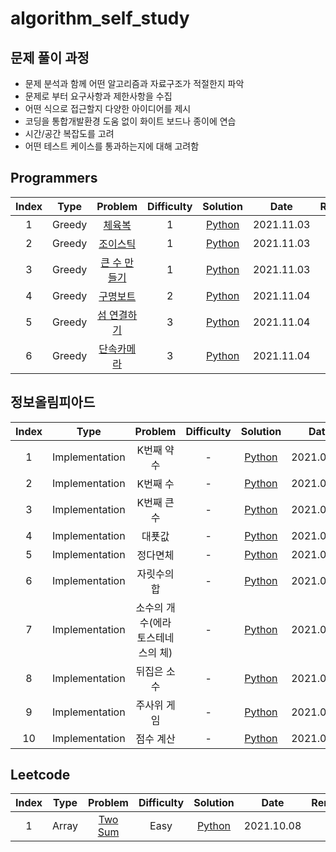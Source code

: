 # algorithm_self_study

## 문제 풀이 과정
- 문제 분석과 함께 어떤 알고리즘과 자료구조가 적절한지 파악
- 문제로 부터 요구사항과 제한사항을 수집
- 어떤 식으로 접근할지 다양한 아이디어를 제시
- 코딩을 통합개발환경 도움 없이 화이트 보드나 종이에 연습
- 시간/공간 복잡도를 고려
- 어떤 테스트 케이스를 통과하는지에 대해 고려함

## Programmers



| Index | Type | Problem | Difficulty | Solution | Date | Remark |
| :-----:|:----:| :-------: | :----------: | :--------: | :-----: | :------: |
|   1   | Greedy |  [체육복](https://programmers.co.kr/learn/courses/30/lessons/42862) |  1 | [Python](https://github.com/terri1102/algorithm_self_study/blob/main/programmers/greedy1(%EC%B2%B4%EC%9C%A1%EB%B3%B5).md) | 2021.11.03 | |
|2| Greedy| [조이스틱](https://programmers.co.kr/learn/courses/30/lessons/42860) | 1 | [Python](https://github.com/terri1102/algorithm_self_study/blob/main/programmers/greedy2(%EC%A1%B0%EC%9D%B4%EC%8A%A4%ED%8B%B1).md) | 2021.11.03| |
|3 | Greedy | [큰 수 만들기](https://programmers.co.kr/learn/courses/30/lessons/42883)|1 | [Python](https://github.com/terri1102/algorithm_self_study/blob/main/programmers/greedy3(%ED%81%B0%20%EC%88%98%20%EB%A7%8C%EB%93%A4%EA%B8%B0).md)| 2021.11.03| |
|4 | Greedy | [구명보트](https://programmers.co.kr/learn/courses/30/lessons/42885) | 2 | [Python](https://github.com/terri1102/algorithm_self_study/blob/main/programmers/greedy4(%EA%B5%AC%EB%AA%85%EB%B3%B4%ED%8A%B8).md)| 2021.11.04 | |
| 5| Greedy | [섬 연결하기](https://programmers.co.kr/learn/courses/30/lessons/42861) |3| [Python](https://github.com/terri1102/algorithm_self_study/blob/main/programmers/greedy5(%EC%84%AC%EC%97%B0%EA%B2%B0%ED%95%98%EA%B8%B0).md)|2021.11.04 | |
|6| Greedy | [단속카메라](https://programmers.co.kr/learn/courses/30/lessons/42884)|3|[Python](https://github.com/terri1102/algorithm_self_study/blob/main/programmers/greedy6(%EB%8B%A8%EC%86%8D%EC%B9%B4%EB%A9%94%EB%9D%BC).md) | 2021.11.04 | |


## 정보올림피아드
| Index | Type | Problem | Difficulty | Solution | Date | Remark |
| :-----:|:----:| :-------: | :----------: | :--------: | :-----: | :------: |
|1| Implementation | K번째 약수 | - | [Python](https://github.com/terri1102/Python-Algorithm-Study/tree/main/section2) | 2021.04.05| |
|2| Implementation | K번째 수 | - | [Python](https://github.com/terri1102/Python-Algorithm-Study/blob/main/section2/2.K%EB%B2%88%EC%A7%B8%EC%88%98.md)| 2021.04.05| |
|3| Implementation | K번째 큰 수 | -|  [Python](https://github.com/terri1102/Python-Algorithm-Study/blob/main/section2/3.k%EB%B2%88%EC%A7%B8_%ED%81%B0_%EC%88%98.md)| 2021.04.01| |4| Implementation | 대푯값 | - | [Python]() | 2021.04.05| |
|4|Implementation| 대푯값| -| [Python](https://github.com/terri1102/Python-Algorithm-Study/blob/main/section2/4.%EB%8C%80%ED%91%AF%EA%B0%92.md) | 2021.04.05| |
|5| Implementation | 정다면체 | - | [Python](https://github.com/terri1102/Python-Algorithm-Study/blob/main/section2/5.%EC%A0%95%EB%8B%A4%EB%A9%B4%EC%B2%B4.md)| 2021.04.06 | |
|6|Implementation |자릿수의 합| - | [Python](https://github.com/terri1102/Python-Algorithm-Study/blob/main/section2/6.%EC%9E%90%EB%A6%BF%EC%88%98%EC%9D%98%ED%95%A9.md)| 2021.04.10| |
|7| Implementation | 소수의 개수(에라토스테네스의 체) |- | [Python](https://github.com/terri1102/Python-Algorithm-Study/blob/main/section2/7.%EC%86%8C%EC%88%98%EC%9D%98%EA%B0%9C%EC%88%98(%EC%97%90%EB%9D%BC%ED%86%A0%EC%8A%A4%ED%85%8C%EB%84%A4%EC%8A%A4%EC%9D%98%EC%B2%B4).md) | 2021.04.10| |
|8|Implementation| 뒤집은 소수| - | [Python](https://github.com/terri1102/Python-Algorithm-Study/blob/main/section2/8.%EB%92%A4%EC%A7%91%EC%9D%80%EC%86%8C%EC%88%98.md) | 2021.04.10 | |
|9| Implementation| 주사위 게임| -| [Python](https://github.com/terri1102/Python-Algorithm-Study/blob/main/section2/9.%EC%A3%BC%EC%82%AC%EC%9C%84%EA%B2%8C%EC%9E%84.md) | 2021.04.10 | |
|10| Implementation| 점수 계산 | -| [Python](https://github.com/terri1102/Python-Algorithm-Study/blob/main/section2/10.%EC%A0%90%EC%88%98%EA%B3%84%EC%82%B0.md) | 2021.04.10 | |



## Leetcode



| Index | Type | Problem | Difficulty | Solution | Date | Remark |
| :-----:|:----:| :-------: | :----------: | :--------: | :-----: | :------: |
|   1   | Array |  [Two Sum](https://leetcode.com/problems/two-sum/)  |  Easy | [Python](https://github.com/terri1102/algorithm_self_study/blob/main/leetcode/Array/two_sum.md) | 2021.10.08 | |




